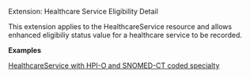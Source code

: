 Extension: Healthcare Service Eligibility Detail

This extension applies to the HealthcareService resource and allows enhanced eligibiliy status value for a healthcare service to be recorded.

**Examples**

[HealthcareService with HPI-O and SNOMED-CT coded specialty](HealthcareService-example0.html)
